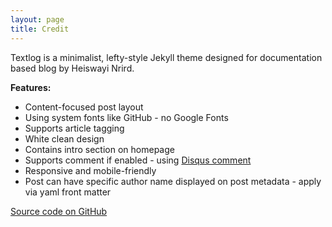 ```yaml
---
layout: page
title: Credit
---
```


Textlog is a minimalist, lefty-style Jekyll theme designed for documentation based blog by Heiswayi Nrird.

**Features:**

- Content-focused post layout
- Using system fonts like GitHub - no Google Fonts
- Supports article tagging
- White clean design
- Contains intro section on homepage
- Supports comment if enabled - using [Disqus comment](https://disqus.com/)
- Responsive and mobile-friendly
- Post can have specific author name displayed on post metadata - apply via yaml front matter

[Source code on GitHub](https://github.com/heiswayi/textlog)